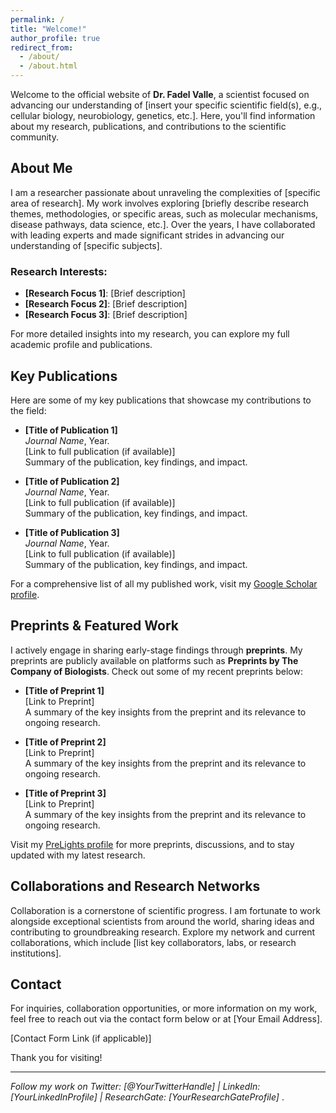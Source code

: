 ```yaml
---
permalink: /
title: "Welcome!"
author_profile: true
redirect_from: 
  - /about/
  - /about.html
---
```


Welcome to the official website of **Dr. Fadel Valle**, a scientist focused on advancing our understanding of [insert your specific scientific field(s), e.g., cellular biology, neurobiology, genetics, etc.]. Here, you'll find information about my research, publications, and contributions to the scientific community.

## About Me

I am a researcher passionate about unraveling the complexities of [specific area of research]. My work involves exploring [briefly describe research themes, methodologies, or specific areas, such as molecular mechanisms, disease pathways, data science, etc.]. Over the years, I have collaborated with leading experts and made significant strides in advancing our understanding of [specific subjects].

### Research Interests:
- **[Research Focus 1]**: [Brief description]
- **[Research Focus 2]**: [Brief description]
- **[Research Focus 3]**: [Brief description]

For more detailed insights into my research, you can explore my full academic profile and publications.

## Key Publications

Here are some of my key publications that showcase my contributions to the field:

- **[Title of Publication 1]**  
  *Journal Name*, Year.  
  [Link to full publication (if available)]  
  Summary of the publication, key findings, and impact.

- **[Title of Publication 2]**  
  *Journal Name*, Year.  
  [Link to full publication (if available)]  
  Summary of the publication, key findings, and impact.

- **[Title of Publication 3]**  
  *Journal Name*, Year.  
  [Link to full publication (if available)]  
  Summary of the publication, key findings, and impact.

For a comprehensive list of all my published work, visit my [Google Scholar profile](https://scholar.google.com/citations?user=BbVGvvwAAAAJ&hl=es).

## Preprints & Featured Work

I actively engage in sharing early-stage findings through **preprints**. My preprints are publicly available on platforms such as **Preprints by The Company of Biologists**. Check out some of my recent preprints below:

- **[Title of Preprint 1]**  
  [Link to Preprint]  
  A summary of the key insights from the preprint and its relevance to ongoing research.

- **[Title of Preprint 2]**  
  [Link to Preprint]  
  A summary of the key insights from the preprint and its relevance to ongoing research.

- **[Title of Preprint 3]**  
  [Link to Preprint]  
  A summary of the key insights from the preprint and its relevance to ongoing research.

Visit my [PreLights profile](https://prelights.biologists.com/profiles/fadelvalle/) for more preprints, discussions, and to stay updated with my latest research.

## Collaborations and Research Networks

Collaboration is a cornerstone of scientific progress. I am fortunate to work alongside exceptional scientists from around the world, sharing ideas and contributing to groundbreaking research. Explore my network and current collaborations, which include [list key collaborators, labs, or research institutions].

## Contact

For inquiries, collaboration opportunities, or more information on my work, feel free to reach out via the contact form below or at [Your Email Address].

[Contact Form Link (if applicable)]

Thank you for visiting!

---

*Follow my work on Twitter: [@YourTwitterHandle] | LinkedIn: [YourLinkedInProfile] | ResearchGate: [YourResearchGateProfile]*
.
